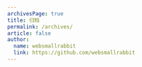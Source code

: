 ```yaml
---
archivesPage: true
title: 归档
permalink: /archives/
article: false
author: 
  name: websmallrabbit
  link: https://github.com/websmallrabbit
---
```

